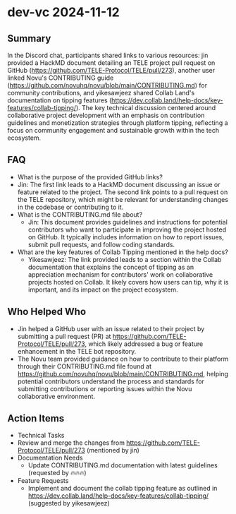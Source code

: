 # dev-vc 2024-11-12

## Summary

In the Discord chat, participants shared links to various resources: jin provided a HackMD document detailing an TELE project pull request on GitHub (https://github.com/TELE-Protocol/TELE/pull/273), another user linked Novu's CONTRIBUTING guide (https://github.com/novuhq/novu/blob/main/CONTRIBUTING.md) for community contributions, and yikesawjeez shared Collab Land's documentation on tipping features (https://dev.collab.land/help-docs/key-features/collab-tipping/). The key technical discussion centered around collaborative project development with an emphasis on contribution guidelines and monetization strategies through platform tipping, reflecting a focus on community engagement and sustainable growth within the tech ecosystem.

## FAQ

- What is the purpose of the provided GitHub links?
- Jin: The first link leads to a HackMD document discussing an issue or feature related to the project. The second link points to a pull request on the TELE repository, which might be relevant for understanding changes in the codebase or contributing to it.
- What is the CONTRIBUTING.md file about?
    - Jin: This document provides guidelines and instructions for potential contributors who want to participate in improving the project hosted on GitHub. It typically includes information on how to report issues, submit pull requests, and follow coding standards.
- What are the key features of Collab Tipping mentioned in the help docs?
    - Yikesawjeez: The link provided leads to a section within the Collab documentation that explains the concept of tipping as an appreciation mechanism for contributors' work on collaborative projects hosted on Collab. It likely covers how users can tip, why it is important, and its impact on the project ecosystem.

## Who Helped Who

- Jin helped a GitHub user with an issue related to their project by submitting a pull request (PR) at https://github.com/TELE-Protocol/TELE/pull/273, which likely addressed a bug or feature enhancement in the TELE bot repository.
- The Novu team provided guidance on how to contribute to their platform through their CONTRIBUTING.md file found at https://github.com/novuhq/novu/blob/main/CONTRIBUTING.md, helping potential contributors understand the process and standards for submitting contributions or reporting issues within the Novu collaborative environment.

## Action Items

- Technical Tasks
- Review and merge the changes from https://github.com/TELE-Protocol/TELE/pull/273 (mentioned by jin)
- Documentation Needs
    - Update CONTRIBUTING.md documentation with latest guidelines (requested by 🔥🔥🔥)
- Feature Requests
    - Implement and document the collab tipping feature as outlined in https://dev.collab.land/help-docs/key-features/collab-tipping/ (suggested by yikesawjeez)
